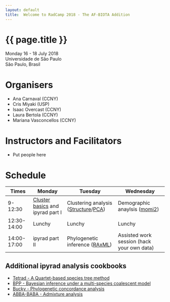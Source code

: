 ```yaml
---
layout: default
title:  Welcome to RadCamp 2018 - The AF-BIOTA Addition
---
```


# {{ page.title }}

Monday 16 - 18 July 2018\
Universidade de São Paulo\
São Paulo, Brasil

# Organisers

  - Ana Carnaval (CCNY)
  - Cris Miyaki (USP)
  - Isaac Overcast (CCNY)
  - Laura Bertola (CCNY)
  - Mariana Vasconcellos (CCNY)

# Instructors and Facilitators

  - Put people here

# Schedule

Times            | Monday | Tuesday | Wednesday
-----            | ------ | ------- | ---------
9-12:30     | [Cluster basics](cluster_basics.md) and ipyrad part I | Clustering analysis ([Structure](https://nbviewer.jupyter.org/github/radcamp/radcamp.github.io/blob/master/AF-Biota/cookbook-ipyrad-structure.ipynb)/[PCA]()) | Demographic anaylsis ([momi2](https://nbviewer.jupyter.org/github/radcamp/radcamp.github.io/blob/master/AF-Biota/cookbook-ipyrad-momi2.ipynb))
12:30-14:00 | Lunchy | Lunchy | Lunchy
14:00-17:00 |ipyrad part II | Phylogenetic inference ([RAxML](https://nbviewer.jupyter.org/github/radcamp/radcamp.github.io/blob/master/AF-Biota/cookbook-ipyrad-raxml.ipynb)) | Assisted work session (hack your own data)

## Additional ipyrad analysis cookbooks

* [Tetrad - A Quartet-based species tree method](https://nbviewer.jupyter.org/github/dereneaton/ipyrad/blob/master/tests/cookbook-tetrad.ipynb)
* [BPP - Bayesian inference under a multi-species coalescent model](https://nbviewer.jupyter.org/github/dereneaton/ipyrad/blob/master/tests/cookbook-bpp-species-delimitation.ipynb)
* [Bucky - Phylogenetic concordance analysis](https://nbviewer.jupyter.org/github/dereneaton/ipyrad/blob/master/tests/cookbook-bucky.ipynb)
* [ABBA-BABA - Admixture analysis](https://nbviewer.jupyter.org/github/dereneaton/ipyrad/blob/master/tests/cookbook-abba-baba.ipynb)
